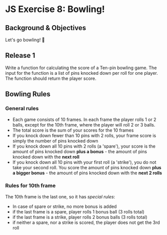 # JS Exercise 8: Bowling!

## Background & Objectives

Let's go bowling! 🎳

## Release 1

Write a function for calculating the score of a Ten-pin bowling game.
The input for the function is a list of pins knocked down per roll for one player.
The function should return the player score.

## Bowling Rules

### General rules

- Each game consists of 10 frames. In each frame the player rolls 1 or 2 balls, except for the 10th frame, where the player will roll 2 or 3 balls.
- The total score is the sum of your scores for the 10 frames
- If you knock down fewer than 10 pins with 2 rolls, your frame score is simply the number of pins knocked down
- If you knock down all 10 pins with 2 rolls (a 'spare'), your score is the amount of pins knocked down **plus a bonus** - the amount of pins knocked down with the **next roll**
- If you knock down all 10 pins with your first roll (a 'strike'), you do not take your second roll. You score the amount of pins knocked down **plus a bigger bonus** - the amount of pins knocked down with the **next 2 rolls**

### Rules for 10th frame

The 10th frame is the last one, so it has _special rules_:

- In case of spare or strike, no more bonus is added
- if the last frame is a spare, player rolls 1 bonus ball (3 rolls total)
- if the last frame is a strike, player rolls 2 bonus balls (3 rolls total)
- if neither a spare, nor a strike is scored, the player does not get the 3rd roll
